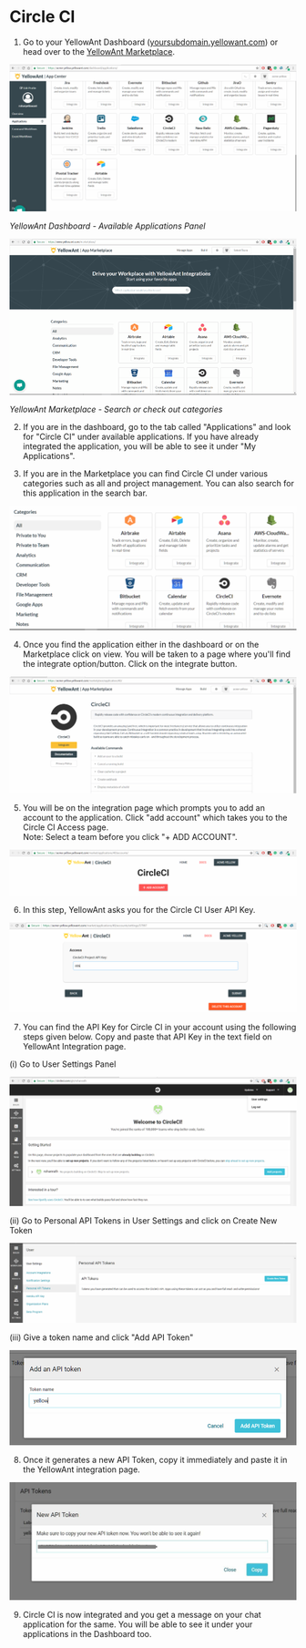 # Circle CI

1. Go to your YellowAnt Dashboard \([yoursubdomain.yellowant.com](https://github.com/yellowanthq/yellowant-help-center/tree/bdad19066023aa6a8b667a1d6f05b72945b49759/yoursubdomain.yellowant.com)\) or head over to the [YellowAnt Marketplace](https://www.yellowant.com/marketplace). 

![](../../.gitbook/assets/image%20%2816%29.png)

_YellowAnt Dashboard - Available Applications Panel_

![](../../.gitbook/assets/image%20%28116%29.png)

_YellowAnt Marketplace - Search or check out categories_

2. If you are in the dashboard, go to the tab called "Applications" and look for "Circle CI" under available applications. If you have already integrated the application, you will be able to see it under "My Applications".

3. If you are in the Marketplace you can find Circle CI under various categories such as all and project management. You can also search for this application in the search bar.  


![](../../.gitbook/assets/image%20%2834%29.png)

4. Once you find the application either in the dashboard or on the Marketplace click on view. You will be taken to a page where you'll find the integrate option/button. Click on the integrate button.  


![](../../.gitbook/assets/image%20%2815%29.png)

5. You will be on the integration page which prompts you to add an account to the application. Click "add account" which takes you to the Circle CI Access page.  
Note: Select a team before you click "+ ADD ACCOUNT".  


![](../../.gitbook/assets/image%20%2851%29.png)

6. In this step, YellowAnt asks you for the Circle CI User API Key.  


![](../../.gitbook/assets/image%20%2846%29.png)

7. You can find the API Key for Circle CI in your account using the following steps given below. Copy and paste that API Key in the text field on YellowAnt Integration page.

\(i\) Go to User Settings Panel

![](../../.gitbook/assets/image%20%28114%29.png)

\(ii\) Go to Personal API Tokens in User Settings and click on Create New Token

![](../../.gitbook/assets/image%20%2850%29.png)

\(iii\) Give a token name and click "Add API Token"

![](../../.gitbook/assets/image%20%2838%29.png)

8. Once it generates a new API Token, copy it immediately and paste it in the YellowAnt integration page.

![](../../.gitbook/assets/image%20%2861%29.png)

9. Circle CI is now integrated and you get a message on your chat application for the same. You will be able to see it under your applications in the Dashboard too.

